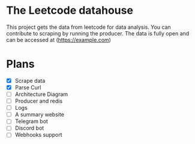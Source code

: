 # The Leetcode datahouse

This project gets the data from leetcode for data analysis. You can contribute to scraping by running the producer. The data is fully open and can be accessed at 
(https://example.com)

# Plans

- [x] Scrape data
- [x] Parse Curl
- [ ] Architecture Diagram   
- [ ] Producer and redis
- [ ] Logs
- [ ] A summary website
- [ ] Telegram bot
- [ ] Discord bot
- [ ] Webhooks support